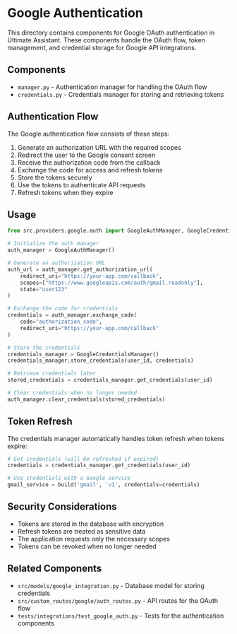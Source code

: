 # Google Authentication

This directory contains components for Google OAuth authentication in Ultimate Assistant. These components handle the OAuth flow, token management, and credential storage for Google API integrations.

## Components

- `manager.py` - Authentication manager for handling the OAuth flow
- `credentials.py` - Credentials manager for storing and retrieving tokens

## Authentication Flow

The Google authentication flow consists of these steps:

1. Generate an authorization URL with the required scopes
2. Redirect the user to the Google consent screen
3. Receive the authorization code from the callback
4. Exchange the code for access and refresh tokens
5. Store the tokens securely
6. Use the tokens to authenticate API requests
7. Refresh tokens when they expire

## Usage

```python
from src.providers.google.auth import GoogleAuthManager, GoogleCredentialsManager

# Initialize the auth manager
auth_manager = GoogleAuthManager()

# Generate an authorization URL
auth_url = auth_manager.get_authorization_url(
    redirect_uri="https://your-app.com/callback",
    scopes=["https://www.googleapis.com/auth/gmail.readonly"],
    state="user123"
)

# Exchange the code for credentials
credentials = auth_manager.exchange_code(
    code="authorization_code",
    redirect_uri="https://your-app.com/callback"
)

# Store the credentials
credentials_manager = GoogleCredentialsManager()
credentials_manager.store_credentials(user_id, credentials)

# Retrieve credentials later
stored_credentials = credentials_manager.get_credentials(user_id)

# Clear credentials when no longer needed
auth_manager.clear_credentials(stored_credentials)
```

## Token Refresh

The credentials manager automatically handles token refresh when tokens expire:

```python
# Get credentials (will be refreshed if expired)
credentials = credentials_manager.get_credentials(user_id)

# Use credentials with a Google service
gmail_service = build('gmail', 'v1', credentials=credentials)
```

## Security Considerations

- Tokens are stored in the database with encryption
- Refresh tokens are treated as sensitive data
- The application requests only the necessary scopes
- Tokens can be revoked when no longer needed

## Related Components

- `src/models/google_integration.py` - Database model for storing credentials
- `src/custom_routes/google/auth_routes.py` - API routes for the OAuth flow
- `tests/integrations/test_google_auth.py` - Tests for the authentication components

